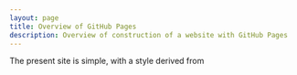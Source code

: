 ```yaml
---
layout: page
title: Overview of GitHub Pages
description: Overview of construction of a website with GitHub Pages
---
```


The present site is simple, with a style derived from
